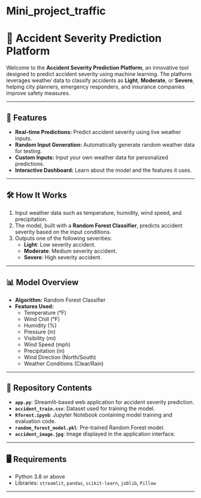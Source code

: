 # Mini_project_traffic
# 🚗 Accident Severity Prediction Platform

Welcome to the **Accident Severity Prediction Platform**, an innovative tool designed to predict accident severity using machine learning. The platform leverages weather data to classify accidents as **Light**, **Moderate**, or **Severe**, helping city planners, emergency responders, and insurance companies improve safety measures.

---

## 🚀 Features
- **Real-time Predictions:** Predict accident severity using live weather inputs.
- **Random Input Generation:** Automatically generate random weather data for testing.
- **Custom Inputs:** Input your own weather data for personalized predictions.
- **Interactive Dashboard:** Learn about the model and the features it uses.

---

## 🛠️ How It Works
1. Input weather data such as temperature, humidity, wind speed, and precipitation.
2. The model, built with a **Random Forest Classifier**, predicts accident severity based on the input conditions.
3. Outputs one of the following severities:
   - **Light**: Low severity accident.
   - **Moderate**: Medium severity accident.
   - **Severe**: High severity accident.

---

## 📊 Model Overview
- **Algorithm:** Random Forest Classifier
- **Features Used:**
  - Temperature (°F)
  - Wind Chill (°F)
  - Humidity (%)
  - Pressure (in)
  - Visibility (mi)
  - Wind Speed (mph)
  - Precipitation (in)
  - Wind Direction (North/South)
  - Weather Conditions (Clear/Rain)

---

## 📂 Repository Contents
- **`app.py`**: Streamlit-based web application for accident severity prediction.
- **`accident_train.csv`**: Dataset used for training the model.
- **`Rforest.ipynb`**: Jupyter Notebook containing model training and evaluation code.
- **`random_forest_model.pkl`**: Pre-trained Random Forest model.
- **`accident_image.jpg`**: Image displayed in the application interface.

---

## 🖥️ Requirements
- Python 3.8 or above
- Libraries: `streamlit`, `pandas`, `scikit-learn`, `joblib`, `Pillow`

---

